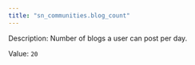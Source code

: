```yaml
---
title: "sn_communities.blog_count"
---
```


Description: Number of blogs a user can post per day.

Value: `20`